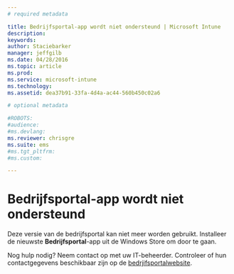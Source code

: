 ```yaml
---
# required metadata

title: Bedrijfsportal-app wordt niet ondersteund | Microsoft Intune
description:
keywords:
author: Staciebarker
manager: jeffgilb
ms.date: 04/28/2016
ms.topic: article
ms.prod:
ms.service: microsoft-intune
ms.technology:
ms.assetid: dea37b91-33fa-4d4a-ac44-560b450c02a6

# optional metadata

#ROBOTS:
#audience:
#ms.devlang:
ms.reviewer: chrisgre
ms.suite: ems
#ms.tgt_pltfrm:
#ms.custom:

---
```


# Bedrijfsportal-app wordt niet ondersteund
Deze versie van de bedrijfsportal kan niet meer worden gebruikt. Installeer de nieuwste **Bedrijfsportal**-app uit de Windows Store om door te gaan.


Nog hulp nodig? Neem contact op met uw IT-beheerder. Controleer of hun contactgegevens beschikbaar zijn op de [bedrjifsportalwebsite](http://portal.manage.microsoft.com).


<!--HONumber=Jun16_HO2-->


